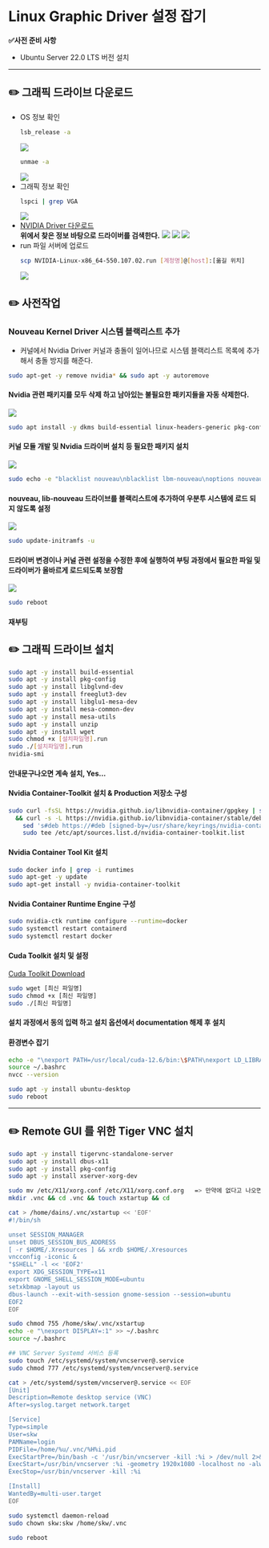 # Linux Graphic Driver 설정 잡기

**✅사전 준비 사항**
- Ubuntu Server 22.0 LTS 버전 설치

<hr>

## ✏️ 그래픽 드라이브 다운로드
- OS 정보 확인
  ```bash
  lsb_release -a 
  ```
  ![](img/1/1.png)
  ```bash
  unmae -a 
  ```
  ![](img/1/2.png)
- 그래픽 정보 확인
  ```bash
  lspci | grep VGA
  ```
  ![](img/1/3.png)
- [NVIDIA Driver 다운로드](https://www.nvidia.com/download/index.aspx) <br>
  **위에서 찾은 정보 바탕으로 드라이버를 검색한다.**
  ![](img/1/4.png)
  ![](img/1/5.png)
  ![](img/1/6.png)
- run 파일 서버에 업로드
  ```bash
  scp NVIDIA-Linux-x86_64-550.107.02.run [계정명]@[host]:[옮길 위치]
  ```
  ![](img/1/7.png)

## ✏️ 사전작업

### Nouveau Kernel Driver 시스템 블랙리스트 추가

- 커널에서 Nvidia Driver 커널과 충돌이 일어나므로 시스템 블랙리스트 목록에 추가해서 충돌 방지를 해준다.
```bash
sudo apt-get -y remove nvidia* && sudo apt -y autoremove
```
#### Nvidia 관련 패키지를 모두 삭제 하고 남아있는 불필요한 패키지들을 자동 삭제한다.

![](./img/2/1.png)

```bash
sudo apt install -y dkms build-essential linux-headers-generic pkg-config libglvnd-dev
```
#### 커널 모듈 개발 및 Nvidia 드라이버 설치 등 필요한 패키지 설치

![](./img/2/2.png)

```bash
sudo echo -e "blacklist nouveau\nblacklist lbm-nouveau\noptions nouveau modeset=0\nalias nouveau off\nalias lbm-nouveau off" | sudo tee -a /etc/modprobe.d/blacklist.conf
```
#### nouveau, lib-nouveau 드라이브를 블랙리스트에 추가하여 우분투 시스템에 로드 되지 않도록 설정

![](./img/2/3.png)

```bash
sudo update-initramfs -u
```
#### 드라이버 변경이나 커널 관련 설정을 수정한 후에 실행하여 부팅 과정에서 필요한 파일 및 드라이버가 올바르게 로드되도록 보장함

![](./img/2/4.png)

```bash
sudo reboot
```
#### 재부팅

## ✏️ 그래픽 드라이브 설치
```bash
sudo apt -y install build-essential
sudo apt -y install pkg-config
sudo apt -y install libglvnd-dev
sudo apt -y install freeglut3-dev
sudo apt -y install libglu1-mesa-dev
sudo apt -y install mesa-common-dev
sudo apt -y install mesa-utils
sudo apt -y install unzip
sudo apt -y install wget
sudo chmod +x [설치파일명].run
sudo ./[설치파일명].run
nvidia-smi
```
#### 안내문구나오면 계속 설치, Yes...

#### Nvidia Container-Toolkit 설치 & Production 저장소 구성
```bash
sudo curl -fsSL https://nvidia.github.io/libnvidia-container/gpgkey | sudo gpg --dearmor -o /usr/share/keyrings/nvidia-container-toolkit-keyring.gpg \
  && curl -s -L https://nvidia.github.io/libnvidia-container/stable/deb/nvidia-container-toolkit.list | \
    sed 's#deb https://#deb [signed-by=/usr/share/keyrings/nvidia-container-toolkit-keyring.gpg] https://#g' | \
    sudo tee /etc/apt/sources.list.d/nvidia-container-toolkit.list
```

#### Nvidia Container Tool Kit 설치
```bash
sudo docker info | grep -i runtimes
sudo apt-get -y update
sudo apt-get install -y nvidia-container-toolkit
```

#### Nvidia Container Runtime Engine 구성
```bash
sudo nvidia-ctk runtime configure --runtime=docker
sudo systemctl restart containerd
sudo systemctl restart docker
```
#### Cuda Toolkit 설치 및 설정
[Cuda Toolkit Download](https://developer.nvidia.com/cuda-downloads?target_os=Linux&target_arch=x86_64&Distribution=Ubuntu&target_version=22.04&target_type=runfile_local)
```bash
sudo wget [최신 파일명]
sudo chmod +x [최신 파일명]
sudo ./[최신 파일명]
```
#### 설치 과정에서 동의 입력 하고 설치 옵션에서 documentation 해제 후 설치

#### 환경변수 잡기
```bash
echo -e "\nexport PATH=/usr/local/cuda-12.6/bin:\$PATH\nexport LD_LIBRARY_PATH=/usr/local/cuda-12.6/lib64:\$LD_LIBRARY_PATH" >> ~/.bashrc
source ~/.bashrc
nvcc --version
```

```bash
sudo apt -y install ubuntu-desktop
sudo reboot
```

<hr>

## ✏️ Remote GUI 를 위한 Tiger VNC 설치
```bash
sudo apt -y install tigervnc-standalone-server
sudo apt -y install dbus-x11
sudo apt -y install pkg-config
sudo apt -y install xserver-xorg-dev

sudo mv /etc/X11/xorg.conf /etc/X11/xorg.conf.org   => 만약에 없다고 나오면 스킵
mkdir .vnc && cd .vnc && touch xstartup && cd

cat > /home/dains/.vnc/xstartup << 'EOF'
#!/bin/sh

unset SESSION_MANAGER
unset DBUS_SESSION_BUS_ADDRESS
[ -r $HOME/.Xresources ] && xrdb $HOME/.Xresources
vncconfig -iconic &
"$SHELL" -l << 'EOF2'
export XDG_SESSION_TYPE=x11
export GNOME_SHELL_SESSION_MODE=ubuntu
setxkbmap -layout us
dbus-launch --exit-with-session gnome-session --session=ubuntu
EOF2
EOF

sudo chmod 755 /home/skw/.vnc/xstartup
echo -e "\nexport DISPLAY=:1" >> ~/.bashrc
source ~/.bashrc

## VNC Server Systemd 서비스 등록
sudo touch /etc/systemd/system/vncserver@.service
sudo chmod 777 /etc/systemd/system/vncserver@.service

cat > /etc/systemd/system/vncserver@.service << EOF
[Unit]
Description=Remote desktop service (VNC)
After=syslog.target network.target

[Service]
Type=simple
User=skw
PAMName=login
PIDFile=/home/%u/.vnc/%H%i.pid
ExecStartPre=/bin/bash -c '/usr/bin/vncserver -kill :%i > /dev/null 2>&1 || :'
ExecStart=/usr/bin/vncserver :%i -geometry 1920x1080 -localhost no -alwaysshared -fg
ExecStop=/usr/bin/vncserver -kill :%i

[Install]
WantedBy=multi-user.target
EOF

sudo systemctl daemon-reload
sudo chown skw:skw /home/skw/.vnc

sudo reboot
```